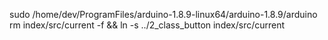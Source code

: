 sudo /home/dev/ProgramFiles/arduino-1.8.9-linux64/arduino-1.8.9/arduino
rm index/src/current -f && ln -s  ../2_class_button index/src/current